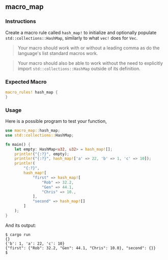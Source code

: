 ## macro_map

### Instructions

Create a macro rule called `hash_map!` to initialize and optionally populate `std::collections::HashMap`, similarly to what `vec!` does for `Vec`.

> Your macro should work with or without a leading comma as do the language's list standard macros work.

> Your macro should also be able to work without the need to explicitly import `std::collections::HashMap` outside of its definition.

### Expected Macro

```rust
macro_rules! hash_map {
}
```

### Usage

Here is a possible program to test your function,

```rust
use macro_map::hash_map;
use std::collections::HashMap;

fn main() {
    let empty: HashMap<u32, u32> = hash_map![];
    println!("{:?}", empty);
    println!("{:?}", hash_map!['a' => 22, 'b' => 1, 'c' => 10]);
    println!(
        "{:?}",
        hash_map![
            "first" => hash_map![
                "Rob" => 32.2,
                "Gen" => 44.1,
                "Chris" => 10.,
            ],
            "second" => hash_map![]
        ]
    );
}
```

And its output:

```console
$ cargo run
{}
{'b': 1, 'a': 22, 'c': 10}
{"first": {"Rob": 32.2, "Gen": 44.1, "Chris": 10.0}, "second": {}}
$
```
